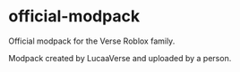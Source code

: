 # official-modpack
Official modpack for the Verse Roblox family.

Modpack created by LucaaVerse and uploaded by a person.
